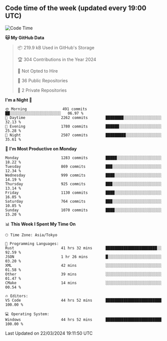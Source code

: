 ## Code time of the week (updated every 19:00 UTC)

<!--START_SECTION:waka-->
![Code Time](http://img.shields.io/badge/Code%20Time-2%2C863%20hrs%2051%20mins-blue)

**🐱 My GitHub Data** 

> 📦 219.9 kB Used in GitHub's Storage 
 > 
> 🏆 304 Contributions in the Year 2024
 > 
> 🚫 Not Opted to Hire
 > 
> 📜 36 Public Repositories 
 > 
> 🔑 2 Private Repositories 
 > 
**I'm a Night 🦉** 

```text
🌞 Morning                491 commits         ██░░░░░░░░░░░░░░░░░░░░░░░   06.97 % 
🌆 Daytime                2262 commits        ████████░░░░░░░░░░░░░░░░░   32.13 % 
🌃 Evening                1780 commits        ██████░░░░░░░░░░░░░░░░░░░   25.28 % 
🌙 Night                  2507 commits        █████████░░░░░░░░░░░░░░░░   35.61 % 
```
📅 **I'm Most Productive on Monday** 

```text
Monday                   1283 commits        █████░░░░░░░░░░░░░░░░░░░░   18.22 % 
Tuesday                  869 commits         ███░░░░░░░░░░░░░░░░░░░░░░   12.34 % 
Wednesday                999 commits         ████░░░░░░░░░░░░░░░░░░░░░   14.19 % 
Thursday                 925 commits         ███░░░░░░░░░░░░░░░░░░░░░░   13.14 % 
Friday                   1130 commits        ████░░░░░░░░░░░░░░░░░░░░░   16.05 % 
Saturday                 764 commits         ███░░░░░░░░░░░░░░░░░░░░░░   10.85 % 
Sunday                   1070 commits        ████░░░░░░░░░░░░░░░░░░░░░   15.20 % 
```


📊 **This Week I Spent My Time On** 

```text
🕑︎ Time Zone: Asia/Tokyo

💬 Programming Languages: 
Rust                     41 hrs 32 mins      ███████████████████████░░   92.59 % 
JSON                     1 hr 26 mins        █░░░░░░░░░░░░░░░░░░░░░░░░   03.20 % 
XML                      42 mins             ░░░░░░░░░░░░░░░░░░░░░░░░░   01.58 % 
Other                    39 mins             ░░░░░░░░░░░░░░░░░░░░░░░░░   01.47 % 
CMake                    14 mins             ░░░░░░░░░░░░░░░░░░░░░░░░░   00.54 % 

🔥 Editors: 
VS Code                  44 hrs 52 mins      █████████████████████████   100.00 % 

💻 Operating System: 
Windows                  44 hrs 52 mins      █████████████████████████   100.00 % 
```


 Last Updated on 22/03/2024 19:11:50 UTC
<!--END_SECTION:waka-->